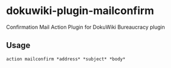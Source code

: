 # dokuwiki-plugin-mailconfirm
Confirmation Mail Action Plugin for DokuWiki Bureaucracy plugin

## Usage
`action mailconfirm *address* *subject* *body*`
